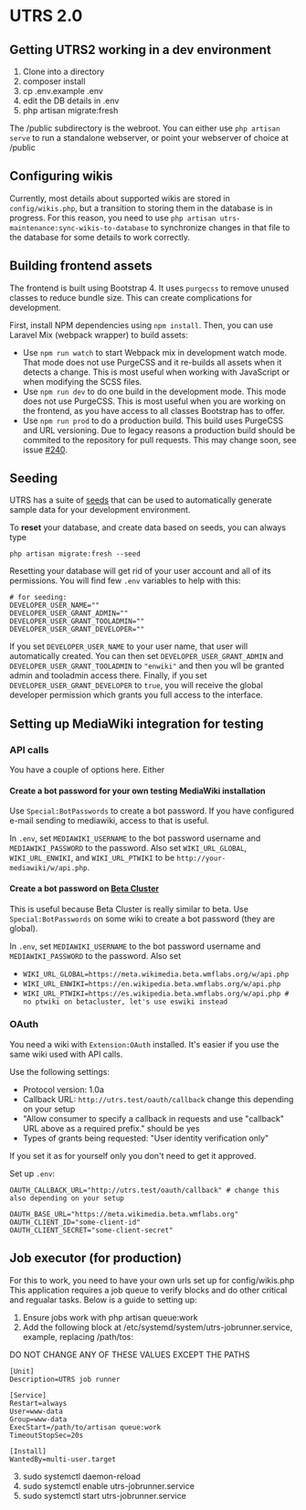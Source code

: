 # UTRS 2.0

## Getting UTRS2 working in a dev environment

1. Clone into a directory
2. composer install
3. cp .env.example .env
4. edit the DB details in .env
5. php artisan migrate:fresh

The /public subdirectory is the webroot. You can either use `php artisan serve` to run a standalone webserver, or point your webserver of choice at /public

## Configuring wikis
Currently, most details about supported wikis are stored in `config/wikis.php`, but a transition to storing them in the database is in progress.
For this reason, you need to use `php artisan utrs-maintenance:sync-wikis-to-database` to synchronize changes in that file to the database for some details
to work correctly.

## Building frontend assets

The frontend is built using Bootstrap 4. It uses `purgecss` to remove unused classes to reduce bundle size. This can create complications for development.

First, install NPM dependencies using `npm install`. Then, you can use Laravel Mix (webpack wrapper) to build assets:

* Use `npm run watch` to start Webpack mix in development watch mode. That mode does not use PurgeCSS and it re-builds
  all assets when it detects a change. This is most useful when working with JavaScript or when modifying the SCSS files.
* Use `npm run dev` to do one build in the development mode. This mode does not use PurgeCSS. This is most useful when
  you are working on the frontend, as you have access to all classes Bootstrap has to offer.
* Use `npm run prod` to do a production build. This build uses PurgeCSS and URL versioning. Due to legacy reasons a
  production build should be commited to the repository for pull requests. This may change soon, see issue
  [#240](https://github.com/UTRS2/utrs/issues/240).

## Seeding

UTRS has a suite of [seeds](https://laravel.com/docs/8.x/seeding) that can be used to automatically generate sample data for your development environment.

To **reset** your database, and create data based on seeds, you can always type

```shell
php artisan migrate:fresh --seed
```

Resetting your database will get rid of your user account and all of its permissions. You will find few `.env` variables to help with this:
```dotenv
# for seeding:
DEVELOPER_USER_NAME=""
DEVELOPER_USER_GRANT_ADMIN=""
DEVELOPER_USER_GRANT_TOOLADMIN=""
DEVELOPER_USER_GRANT_DEVELOPER=""
```

If you set `DEVELOPER_USER_NAME` to your user name, that user will automatically created. You can then set
`DEVELOPER_USER_GRANT_ADMIN` and `DEVELOPER_USER_GRANT_TOOLADMIN` to `"enwiki"` and then you wll be granted admin and
tooladmin access there. Finally, if you set `DEVELOPER_USER_GRANT_DEVELOPER` to `true`, you will receive the global
developer permission which grants you full access to the interface.

## Setting up MediaWiki integration for testing

### API calls

You have a couple of options here. Either

#### Create a bot password for your own testing MediaWiki installation
Use `Special:BotPasswords` to create a bot password. If you have configured e-mail sending to mediawiki, access to that is useful.

In `.env`, set `MEDIAWIKI_USERNAME` to the bot password username and `MEDIAWIKI_PASSWORD` to the password.
Also set `WIKI_URL_GLOBAL`, `WIKI_URL_ENWIKI`, and `WIKI_URL_PTWIKI` to be `http://your-mediawiki/w/api.php`. 

#### Create a bot password on [Beta Cluster](https://beta.wmflabs.org)
This is useful because Beta Cluster is really similar to beta. Use `Special:BotPasswords` on some wiki to create a bot password (they are global).

In `.env`, set `MEDIAWIKI_USERNAME` to the bot password username and `MEDIAWIKI_PASSWORD` to the password.
Also set
* `WIKI_URL_GLOBAL=https://meta.wikimedia.beta.wmflabs.org/w/api.php`
* `WIKI_URL_ENWIKI=https://en.wikipedia.beta.wmflabs.org/w/api.php`
* `WIKI_URL_PTWIKI=https://es.wikipedia.beta.wmflabs.org/w/api.php # no ptwiki on betacluster, let's use eswiki instead`

### OAuth
You need a wiki with `Extension:OAuth` installed. It's easier if you use the same wiki used with API calls.

Use the following settings:
* Protocol version: 1.0a
* Callback URL: `http://utrs.test/oauth/callback` change this depending on your setup
* "Allow consumer to specify a callback in requests and use "callback" URL above as a required prefix." should be yes
* Types of grants being requested: "User identity verification only"

If you set it as for yourself only you don't need to get it approved.

Set up `.env`:

```dotenv
OAUTH_CALLBACK_URL="http://utrs.test/oauth/callback" # change this also depending on your setup

OAUTH_BASE_URL="https://meta.wikimedia.beta.wmflabs.org"
OAUTH_CLIENT_ID="some-client-id"
OAUTH_CLIENT_SECRET="some-client-secret"
```

## Job executor (for production)
For this to work, you need to have your own urls set up for config/wikis.php<br/>
This application requires a job queue to verify blocks and do other critical and regualar tasks. Below is a guide to setting up:

1. Ensure jobs work with php artisan queue:work
2. Add the following block at /etc/systemd/system/utrs-jobrunner.service, example, replacing /path/tos:

DO NOT CHANGE ANY OF THESE VALUES EXCEPT THE PATHS

```
[Unit]
Description=UTRS job runner

[Service]
Restart=always
User=www-data
Group=www-data
ExecStart=/path/to/artisan queue:work
TimeoutStopSec=20s

[Install]
WantedBy=multi-user.target
```

3. sudo systemctl daemon-reload
4. sudo systemctl enable utrs-jobrunner.service
5. sudo systemctl start utrs-jobrunner.service
